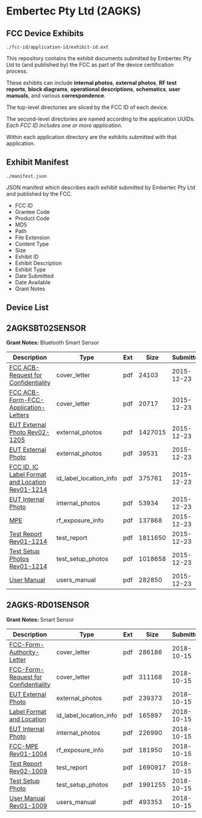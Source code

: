 # Embertec Pty Ltd (2AGKS)
## FCC Device Exhibits

```
./fcc-id/application-id/exhibit-id.ext
```

This repository contains the exhibit documents submitted by Embertec Pty Ltd to (and published by) the FCC as part of the device certification process.

These exhibits can include **internal photos**, **external photos**, **RF test reports**, **block diagrams**, **operational descriptions**, **schematics**, **user manuals**, and various **correspondence**.

The top-level directories are sliced by the FCC ID of each device.

The second-level directories are named according to the application UUIDs. *Each FCC ID includes one or more application.*

Within each application directory are the exhibits submitted with that application. 

## Exhibit Manifest

```
./manifest.json
```

JSON manifest which describes each exhibit submitted by Embertec Pty Ltd and published by the FCC.

- FCC ID
- Grantee Code
- Product Code
- MD5
- Path
- File Extension
- Content Type
- Size
- Exhibit ID
- Exhibit Description
- Exhibit Type
- Date Submitted
- Date Available
- Grant Notes

## Device List
## 2AGKSBT02SENSOR
**Grant Notes:** Bluetooth Smart Sensor

| Description | Type | Ext | Size | Submitted | Available |
| ----------- | ---- | --- | ---- | --------- | --------- |
| [FCC ACB- Request for Confidentiality](2AGKSBT02SENSOR/62c6c0ae7973b66e94d027707786d290/2855519.pdf) | cover_letter | pdf | 24103 | 2015-12-23 | 2015-12-24 |
| [FCC ACB-Form-FCC-Application-Letters](2AGKSBT02SENSOR/62c6c0ae7973b66e94d027707786d290/2855520.pdf) | cover_letter | pdf | 20717 | 2015-12-23 | 2015-12-24 |
| [EUT External Photo Rev02-1205](2AGKSBT02SENSOR/62c6c0ae7973b66e94d027707786d290/2855521.pdf) | external_photos | pdf | 1427015 | 2015-12-23 | 2015-12-24 |
| [EUT External Photo](2AGKSBT02SENSOR/62c6c0ae7973b66e94d027707786d290/2855523.pdf) | external_photos | pdf | 39531 | 2015-12-23 | 2015-12-24 |
| [FCC ID, IC Label Format and Location Rev01-1214](2AGKSBT02SENSOR/62c6c0ae7973b66e94d027707786d290/2855526.pdf) | id_label_location_info | pdf | 375761 | 2015-12-23 | 2015-12-24 |
| [EUT Internal Photo](2AGKSBT02SENSOR/62c6c0ae7973b66e94d027707786d290/2855525.pdf) | internal_photos | pdf | 53934 | 2015-12-23 | 2015-12-24 |
| [MPE](2AGKSBT02SENSOR/62c6c0ae7973b66e94d027707786d290/2855529.pdf) | rf_exposure_info | pdf | 137868 | 2015-12-23 | 2015-12-24 |
| [Test Report Rev01-1214](2AGKSBT02SENSOR/62c6c0ae7973b66e94d027707786d290/2855532.pdf) | test_report | pdf | 1811650 | 2015-12-23 | 2015-12-24 |
| [Test Setup Photos Rev01-1214](2AGKSBT02SENSOR/62c6c0ae7973b66e94d027707786d290/2855533.pdf) | test_setup_photos | pdf | 1018658 | 2015-12-23 | 2015-12-24 |
| [User Manual](2AGKSBT02SENSOR/62c6c0ae7973b66e94d027707786d290/2855547.pdf) | users_manual | pdf | 282850 | 2015-12-23 | 2015-12-24 |
## 2AGKS-RD01SENSOR
**Grant Notes:** Smart Sensor

| Description | Type | Ext | Size | Submitted | Available |
| ----------- | ---- | --- | ---- | --------- | --------- |
| [FCC-Form-Authority-Letter](2AGKS-RD01SENSOR/72564fa2f51617027f0708d70f5b517a/4035450.pdf) | cover_letter | pdf | 286186 | 2018-10-15 | 2018-10-15 |
| [FCC-Form-Request for Confidentiality](2AGKS-RD01SENSOR/72564fa2f51617027f0708d70f5b517a/4035451.pdf) | cover_letter | pdf | 311168 | 2018-10-15 | 2018-10-15 |
| [EUT External Photo](2AGKS-RD01SENSOR/72564fa2f51617027f0708d70f5b517a/4035456.pdf) | external_photos | pdf | 239373 | 2018-10-15 | 2018-10-15 |
| [Label Format and Location](2AGKS-RD01SENSOR/72564fa2f51617027f0708d70f5b517a/4035458.pdf) | id_label_location_info | pdf | 165897 | 2018-10-15 | 2018-10-15 |
| [EUT Internal Photo](2AGKS-RD01SENSOR/72564fa2f51617027f0708d70f5b517a/4035457.pdf) | internal_photos | pdf | 226990 | 2018-10-15 | 2018-10-15 |
| [FCC-MPE Rev01-1004](2AGKS-RD01SENSOR/72564fa2f51617027f0708d70f5b517a/4035462.pdf) | rf_exposure_info | pdf | 181950 | 2018-10-15 | 2018-10-15 |
| [Test Report Rev02-1009](2AGKS-RD01SENSOR/72564fa2f51617027f0708d70f5b517a/4035461.pdf) | test_report | pdf | 1690917 | 2018-10-15 | 2018-10-15 |
| [Test Setup Photo](2AGKS-RD01SENSOR/72564fa2f51617027f0708d70f5b517a/4035459.pdf) | test_setup_photos | pdf | 1991255 | 2018-10-15 | 2018-10-15 |
| [User Manual Rev01-1009](2AGKS-RD01SENSOR/72564fa2f51617027f0708d70f5b517a/4035460.pdf) | users_manual | pdf | 493353 | 2018-10-15 | 2018-10-15 |
